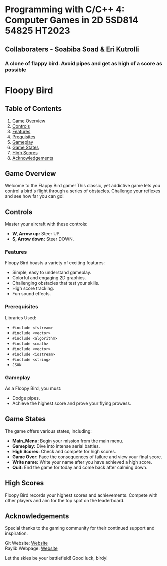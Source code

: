 # Programming with C/C++ 4: Computer Games in 2D 5SD814 54825 HT2023

## Collaboraters - Soabiba Soad & Eri Kutrolli

### A clone of flappy bird. Avoid pipes and get as high of a score as possible

# Floopy Bird

## Table of Contents

1. [Game Overview](#game-overview)
2. [Controls](#controls)
3. [Features](#features)
4. [Prequisites](#prequisites)
5. [Gameplay](#gameplay)
6. [Game States](#game-states)
7. [High Scores](#high-scores)
8. [Acknowledgements](#acknowledgements)


## Game Overview

Welcome to the Flappy Bird game! This classic, yet addictive game lets you control a bird's flight through a series of obstacles. Challenge your reflexes and see how far you can go!

## Controls

Master your aircraft with these controls:

- **W, Arrow up:** Steer UP.
- **S, Arrow down:** Steer DOWN.

### Features

Floopy Bird boasts a variety of exciting features:

- Simple, easy to understand gameplay.
- Colorful and engaging 2D graphics.
- Challenging obstacles that test your skills.
- High score tracking.
- Fun sound effects.

### Prerequisites

Libraries Used:

- `#include <fstream>`
- `#include <vector>`
- `#include <algorithm>`
- `#include <cmath>`
- `#include <vector>`
- `#include <iostream>`
- `#include <string>`
- `JSON`

### Gameplay

As a Floopy Bird, you must:

- Dodge pipes.
- Achieve the highest score and prove your flying prowess.

## Game States

The game offers various states, including:

- **Main_Menu:** Begin your mission from the main menu.
- **Gameplay:** Dive into intense aerial battles.
- **High Scores:** Check and compete for high scores.
- **Game Over:** Face the consequences of failure and view your final score.
- **Write name:** Write your name after you have achieved a high score.
- **Quit:** End the game for today and come back after calming down.

## High Scores

Floopy Bird records your highest scores and achievements. Compete with other players and aim for the top spot on the leaderboard. 

## Acknowledgements

Special thanks to the gaming community for their continued support and inspiration.

Git Website:   [Website](http://193.11.10.9:3000/5sd814-2023/Team.Eri-Soa.git)  
Raylib Webpage: [Website](https://www.raylib.com)

Let the skies be your battlefield! Good luck, birdy!

